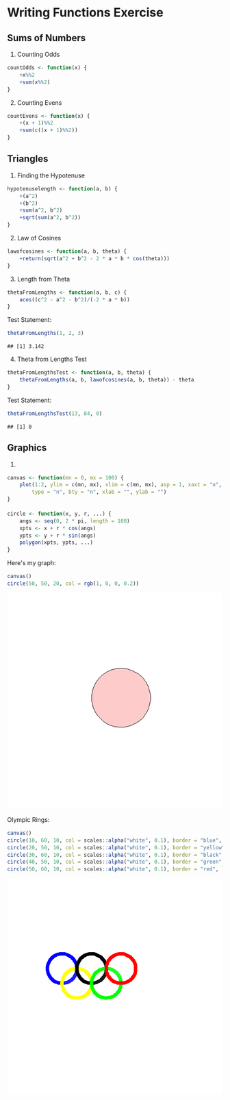 Writing Functions Exercise 
========================================================
## Sums of Numbers

1. Counting Odds

```r
countOdds <- function(x) {
    +x%%2
    +sum(x%%2)
}
```

2. Counting Evens

```r
countEvens <- function(x) {
    +(x + 1)%%2
    +sum(c((x + 1)%%2))
}
```


## Triangles

1. Finding the Hypotenuse

```r
hypotenuselength <- function(a, b) {
    +(a^2)
    +(b^2)
    +sum(a^2, b^2)
    +sqrt(sum(a^2, b^2))
}
```


2. Law of Cosines 


```r
lawofcosines <- function(a, b, theta) {
    +return(sqrt(a^2 + b^2 - 2 * a * b * cos(theta)))
}
```


3. Length from Theta


```r
thetaFromLengths <- function(a, b, c) {
    acos((c^2 - a^2 - b^2)/(-2 * a * b))
}
```

Test Statement:

```r
thetaFromLengths(1, 2, 3)
```

```
## [1] 3.142
```


4. Theta from Lengths Test

```r
thetaFromLengthsTest <- function(a, b, theta) {
    thetaFromLengths(a, b, lawofcosines(a, b, theta)) - theta
}
```

Test Statement: 

```r
thetaFromLengthsTest(13, 84, 0)
```

```
## [1] 0
```



## Graphics 


1. 

```r
canvas <- function(mn = 0, mx = 100) {
    plot(1:2, ylim = c(mn, mx), xlim = c(mn, mx), asp = 1, xaxt = "n", yaxt = "n", 
        type = "n", bty = "n", xlab = "", ylab = "")
}

circle <- function(x, y, r, ...) {
    angs <- seq(0, 2 * pi, length = 100)
    xpts <- x + r * cos(angs)
    ypts <- y + r * sin(angs)
    polygon(xpts, ypts, ...)
}
```



Here's my graph:

```r
canvas()
circle(50, 50, 20, col = rgb(1, 0, 0, 0.2))
```

![plot of chunk unnamed-chunk-10](figure/unnamed-chunk-10.png) 


Olympic Rings:


```r
canvas()
circle(10, 60, 10, col = scales::alpha("white", 0.1), border = "blue", lwd = 8)
circle(20, 50, 10, col = scales::alpha("white", 0.1), border = "yellow", lwd = 8)
circle(30, 60, 10, col = scales::alpha("white", 0.1), border = "black", lwd = 8)
circle(40, 50, 10, col = scales::alpha("white", 0.1), border = "green", lwd = 8)
circle(50, 60, 10, col = scales::alpha("white", 0.1), border = "red", lwd = 8)
```

![plot of chunk unnamed-chunk-11](figure/unnamed-chunk-11.png) 











